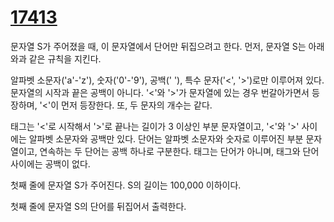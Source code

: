# [17413](https://www.acmicpc.net/problem/17413)


문자열 S가 주어졌을 때, 이 문자열에서 단어만 뒤집으려고 한다.
먼저, 문자열 S는 아래와과 같은 규칙을 지킨다.

알파벳 소문자('a'-'z'), 숫자('0'-'9'), 공백(' '), 특수 문자('<', '>')로만 이루어져 있다.
문자열의 시작과 끝은 공백이 아니다.
'<'와 '>'가 문자열에 있는 경우 번갈아가면서 등장하며, '<'이 먼저 등장한다. 또, 두 문자의 개수는 같다.

태그는 '<'로 시작해서 '>'로 끝나는 길이가 3 이상인 부분 문자열이고, '<'와 '>' 사이에는 알파벳 소문자와 공백만 있다. 단어는 알파벳 소문자와 숫자로 이루어진 부분 문자열이고, 연속하는 두 단어는 공백 하나로 구분한다. 태그는 단어가 아니며, 태그와 단어 사이에는 공백이 없다.



첫째 줄에 문자열 S가 주어진다. S의 길이는 100,000 이하이다.



첫째 줄에 문자열 S의 단어를 뒤집어서 출력한다.
